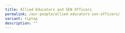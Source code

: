 ```yaml
---
title: Allied Educators and SEN Officers
permalink: /our-people/allied-educators-sen-officers/
variant: tiptap
description: ""
---
```

